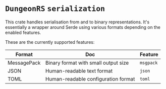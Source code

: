 # `DungeonRS` `serialization`
This crate handles serialisation from and to binary representations.
It's essentially a wrapper around Serde using various formats depending on the enabled features.

These are the currently supported features:

| Format      | Doc                                  | Feature   |
|-------------|--------------------------------------|-----------|
| MessagePack | Binary format with small output size | `msgpack` |
| JSON        | Human-readable text format           | `json`    |
| TOML        | Human-readable configuration format  | `toml`    |
